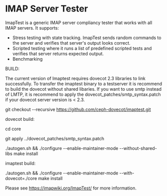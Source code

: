 IMAP Server Tester
==================

ImapTest is a generic IMAP server compliancy tester that works with all IMAP servers. It supports:

 - Stress testing with state tracking. ImapTest sends random commands to the server and verifies that server's output looks correct.
 - Scripted testing where it runs a list of predefined scripted tests and verifies that server returns expected output.
 - Benchmarking

BUILD:

The current version of Imaptest requires dovecot 2.3 libraries to link successfully. To transfer the imaptest binary to a testserver it is
recommend to build the dovecot without shared libaries. 
If you want to use smtp instead of LMTP, it is recommend to apply the dovecot_patches/smtp_syntax.patch if your dovecot server version is < 2.3.

git checkout --recursive https://github.com/ceph-dovecot/imaptest.git

dovecot build:

cd core

git apply ../dovecot_patches/smtp_syntax.patch

./autogen.sh && ./configure --enable-maintainer-mode --without-shared-libs
make install

imaptest build:

./autogen.sh && ./configure --enable-maintainer-mode --with-dovecot=./core
make install

Please see https://imapwiki.org/ImapTest/ for more information.
